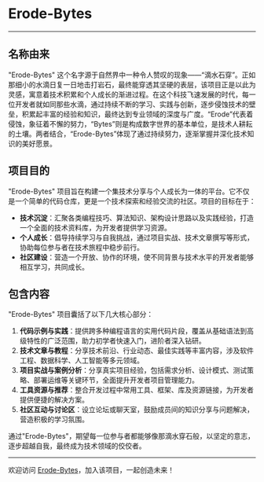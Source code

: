 # Erode-Bytes

---

## 名称由来

"Erode-Bytes" 这个名字源于自然界中一种令人赞叹的现象——“滴水石穿”。正如那细小的水滴日复一日地击打岩石，最终能穿透其坚硬的表层，该项目正是以此为灵感，寓意着技术积累和个人成长的渐进过程。在这个科技飞速发展的时代，每一位开发者就如同那些水滴，通过持续不断的学习、实践与创新，逐步侵蚀技术的壁垒，积累起丰富的经验和知识，最终达到专业领域的深度与广度。“Erode”代表着侵蚀，象征着不懈的努力，“Bytes”则是构成数字世界的基本单位，是技术人耕耘的土壤。两者结合，“Erode-Bytes”体现了通过持续努力，逐渐掌握并深化技术知识的美好愿景。

## 项目目的

"Erode-Bytes" 项目旨在构建一个集技术分享与个人成长为一体的平台。它不仅是一个简单的代码仓库，更是一个技术探索和经验交流的社区。项目的目标在于：

- **技术沉淀**：汇聚各类编程技巧、算法知识、架构设计思路以及实践经验，打造一个全面的技术资料库，为开发者提供学习资源。
- **个人成长**：倡导持续学习与自我挑战，通过项目实战、技术文章撰写等形式，协助每位参与者在技术旅程中稳步前行。
- **社区建设**：营造一个开放、协作的环境，使不同背景与技术水平的开发者能够相互学习，共同成长。

## 包含内容

"Erode-Bytes" 项目囊括了以下几大核心部分：

1. **代码示例与实践**：提供跨多种编程语言的实用代码片段，覆盖从基础语法到高级特性的广泛范围，助力初学者快速入门，进阶者深入钻研。
2. **技术文章与教程**：分享技术前沿、行业动态、最佳实践等丰富内容，涉及软件工程、数据科学、人工智能等多元领域。
3. **项目实战与案例分析**：分享真实项目经验，包括需求分析、设计模式、测试策略、部署运维等关键环节，全面提升开发者项目管理能力。
4. **工具资源与推荐**：整合开发过程中常用工具、框架、库及资源链接，为开发者提供便捷的解决方案。
5. **社区互动与讨论区**：设立论坛或聊天室，鼓励成员间的知识分享与问题解决，营造积极的学习氛围。

通过"Erode-Bytes"，期望每一位参与者都能够像那滴水穿石般，以坚定的意志，逐步超越自我，最终成为技术领域的佼佼者。

---

欢迎访问 [Erode-Bytes](https://github.com/chuckie-xch/erode-bytes)，加入该项目，一起创造未来！